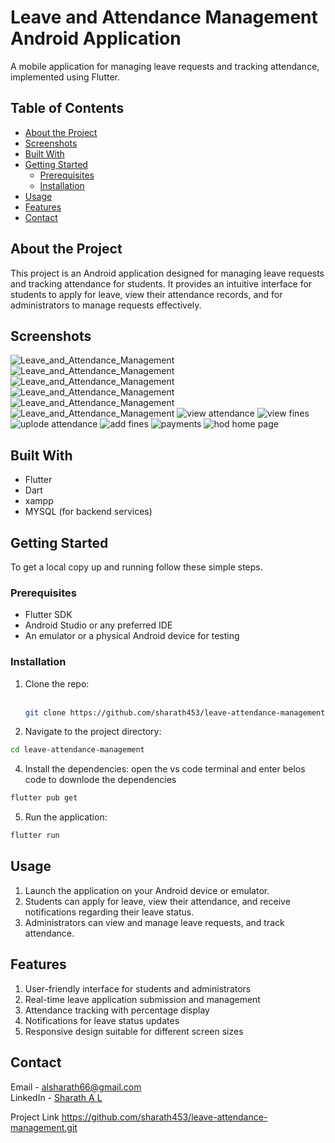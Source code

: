# Leave and Attendance Management Android Application

A mobile application for managing leave requests and tracking attendance, implemented using Flutter.

## Table of Contents

- [About the Project](#about-the-project)
- [Screenshots](#screenshots)
- [Built With](#built-with)
- [Getting Started](#getting-started)
  - [Prerequisites](#prerequisites)
  - [Installation](#installation)
- [Usage](#usage)
- [Features](#features)
- [Contact](#contact)

## About the Project

This project is an Android application designed for managing leave requests and tracking attendance for students. It provides an intuitive interface for students to apply for leave, view their attendance records, and for administrators to manage requests effectively.

## Screenshots

![Leave_and_Attendance_Management](https://github.com/user-attachments/assets/88d50360-62f8-48da-9da8-f69e4c9e6d82)
![Leave_and_Attendance_Management](https://github.com/user-attachments/assets/78c9c401-7986-4458-9f0e-c7e18b7b5983)
![Leave_and_Attendance_Management](https://github.com/user-attachments/assets/8b5a5afe-bf45-4769-895a-89a0f114dd00)
![Leave_and_Attendance_Management](https://github.com/user-attachments/assets/f6bda735-bee5-4e53-b444-8bb601259b90)
![Leave_and_Attendance_Management](https://github.com/user-attachments/assets/03d7a0d2-dffa-4f97-b1f4-b68f9297fb4c)
![Leave_and_Attendance_Management](https://github.com/user-attachments/assets/25c50911-60a7-4009-957d-cd384fda6300)
![view attendance](https://github.com/user-attachments/assets/4bf75cd6-2036-43d7-a2d1-94e5c84fec78)
![view fines](https://github.com/user-attachments/assets/12d86aee-1385-4619-94a9-88964b3f94fa)
![uplode attendance](https://github.com/user-attachments/assets/9e54451d-6007-40d1-8d60-2d4bbad7f2d4)
![add fines](https://github.com/user-attachments/assets/a290a28f-3518-4ba0-b2af-a3ac697b059c)
![payments](https://github.com/user-attachments/assets/97aec5de-aa56-4b14-b0ca-f8a72d27c9d1)
![hod home page](https://github.com/user-attachments/assets/fadd18e5-968d-4dac-b1d1-7a668ef40f64)


## Built With

- Flutter
- Dart
- xampp
- MYSQL (for backend services)

## Getting Started

To get a local copy up and running follow these simple steps.

### Prerequisites

- Flutter SDK
- Android Studio or any preferred IDE
- An emulator or a physical Android device for testing

### Installation

1. Clone the repo:<br><br>
   ```sh
   git clone https://github.com/sharath453/leave-attendance-management.git
2. Navigate to the project directory:
 ```sh
cd leave-attendance-management
 ```
4. Install the dependencies: open the vs code terminal and enter belos code to downlode the dependencies

 ```sh
flutter pub get
 ```
5. Run the application:

 ```sh
flutter run
 ```

## Usage
1. Launch the application on your Android device or emulator.
2. Students can apply for leave, view their attendance, and receive notifications regarding their leave status.
3. Administrators can view and manage leave requests, and track attendance.
   
## Features
1. User-friendly interface for students and administrators
2. Real-time leave application submission and management
3. Attendance tracking with percentage display
4. Notifications for leave status updates
5. Responsive design suitable for different screen sizes
   
## Contact
Email - alsharath66@gmail.com<br>
LinkedIn - [Sharath A L](https://www.linkedin.com/in/sharath-a-l-877754249/)

Project Link
https://github.com/sharath453/leave-attendance-management.git
